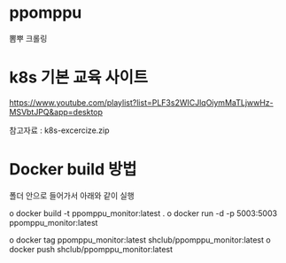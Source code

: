 # ppomppu
뽐뿌 크롤링

# k8s 기본 교육 사이트
https://www.youtube.com/playlist?list=PLF3s2WICJlqOiymMaTLjwwHz-MSVbtJPQ&app=desktop

참고자료 : k8s-excercize.zip

# Docker build 방법
폴더 안으로 들어가서 아래와 같이 실행 

o docker build -t ppomppu_monitor:latest .
o docker run -d -p 5003:5003 ppomppu_monitor:latest

o docker tag ppomppu_monitor:latest shclub/ppomppu_monitor:latest
o docker push shclub/ppomppu_monitor:latest
